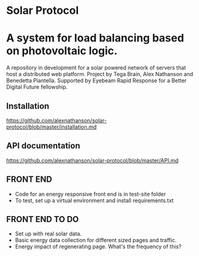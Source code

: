 # Solar Protocol

A system for load balancing based on photovoltaic logic.
=======
A repository in development for a solar powered network of servers that host a distributed web platform. Project by Tega Brain, Alex Nathanson and Benedetta Piantella. Supported by Eyebeam Rapid Response for a Better Digital Future fellowship.

## Installation

https://github.com/alexnathanson/solar-protocol/blob/master/installation.md

## API documentation

https://github.com/alexnathanson/solar-protocol/blob/master/API.md

## FRONT END
* Code for an energy responsive front end is in test-site folder
* To test, set up a virtual environment and install requirements.txt

## FRONT END TO DO
* Set up with real solar data.
* Basic energy data collection for different sized pages and traffic. 
* Energy impact of regenerating page. What's the frequency of this?

